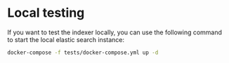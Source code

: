# Local testing

If you want to test the indexer locally, you can use the following command to start the local elastic search instance:

```bash
docker-compose -f tests/docker-compose.yml up -d
```
